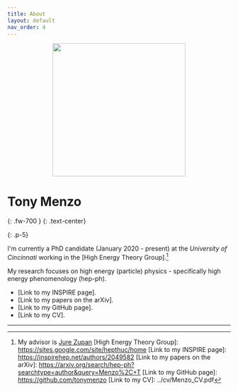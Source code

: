 ```yaml
---
title: About
layout: default
nav_order: 4
---
```

<!---<h2 align="center"> <strong> Tony Menzo </strong> </h2>/--->
<p align="center">
  <img src="../tonymenzo.png" alt="" width="300" />
</p>
<!---<h2 align="center"> <strong> Tony Menzo </strong> </h2>/--->

# Tony Menzo
{: .fw-700 }
{: .text-center}

{: .p-5}

I'm currently a PhD candidate (January 2020 - present) at the *University of Cincinnati* working in the [High Energy Theory Group].[^1]

My research focuses on high energy (particle) physics - specifically high energy phenomenology (hep-ph).

- [Link to my INSPIRE page].
- [Link to my papers on the arXiv].
- [Link to my GitHub page].
- [Link to my CV].

----

[^1]: My advisor is [Jure Zupan]
[High Energy Theory Group]: https://sites.google.com/site/hepthuc/home
[Link to my INSPIRE page]: https://inspirehep.net/authors/2049582
[Link to my papers on the arXiv]: https://arxiv.org/search/hep-ph?searchtype=author&query=Menzo%2C+T
[Link to my GitHub page]: https://github.com/tonymenzo
[Link to my CV]: ../cv/Menzo_CV.pdf

[Jure Zupan]: https://sites.google.com/site/jurezupan/

<!--- ## Cirriculum Vitae
{: .fw-700}

***Download***:  [Menzo --- CV] --->

<!--- This is how to embed a PDF into the page --->

<!--- 
	<iframe
	align="center"
	src="../cv/Menzo_CV.pdf#toolbar=0"
	width="100%"
	height="928px"
	style="border:none"
  frameborder="0"
></iframe>

[Menzo --- CV]: ../cv/Menzo_CV.pdf --->
